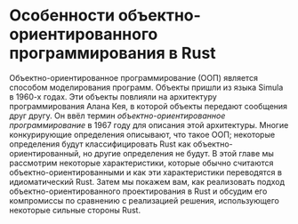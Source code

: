 # Особенности объектно-ориентированного программирования в Rust

Объектно-ориентированное программирование (ООП) является  способом моделирования программ. Объекты пришли из языка Simula в 1960-х годах. Эти объекты повлияли на архитектуру программирования Алана Кея, в которой объекты передают сообщения друг другу. Он ввёл термин *объектно-ориентированное программирование* в 1967 году для описания этой архитектуры. Многие конкурирующие определения описывают, что такое ООП; некоторые определения будут классифицировать Rust как объектно-ориентированный, но другие определения не будут. В этой главе мы рассмотрим некоторые характеристики, которые обычно считаются объектно-ориентированными и как эти характеристики переводятся в идиоматический Rust. Затем мы покажем вам, как реализовать подход объектно-ориентированного проектирования в Rust и обсудим его компромиссы по сравнению с реализацией решения, использующего некоторые сильные стороны Rust.
